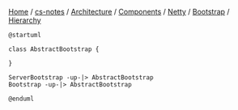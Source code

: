 [Home](https://mengxianbin.github.io) /
[cs-notes](https://mengxianbin.github.io/cs-notes/site) /
[Architecture](https://mengxianbin.github.io/cs-notes/site/Architecture) /
[Components](https://mengxianbin.github.io/cs-notes/site/Architecture/Components) /
[Netty](https://mengxianbin.github.io/cs-notes/site/Architecture/Components/Netty) /
[Bootstrap](https://mengxianbin.github.io/cs-notes/site/Architecture/Components/Netty/Bootstrap) /
[Hierarchy](https://mengxianbin.github.io/cs-notes/site/Architecture/Components/Netty/Bootstrap/Hierarchy)

```puml
@startuml

class AbstractBootstrap {

}

ServerBootstrap -up-|> AbstractBootstrap
Bootstrap -up-|> AbstractBootstrap

@enduml
```
